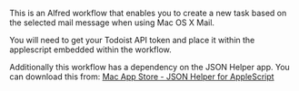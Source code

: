 This is an Alfred workflow that enables you to create a new task based on the selected mail message when using Mac OS X Mail. 

You will need to get your Todoist API token and place it within the applescript embedded within the workflow. 

Additionally this workflow has a dependency on the JSON Helper app. You can download this from: [Mac App Store - JSON Helper for AppleScript](https://itunes.apple.com/us/app/json-helper-for-applescript/id453114608?mt=12)

